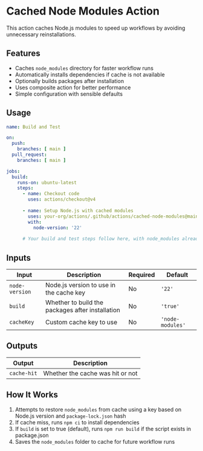 # Cached Node Modules Action

This action caches Node.js modules to speed up workflows by avoiding unnecessary reinstallations.

## Features

- Caches `node_modules` directory for faster workflow runs
- Automatically installs dependencies if cache is not available
- Optionally builds packages after installation
- Uses composite action for better performance
- Simple configuration with sensible defaults

## Usage

```yaml
name: Build and Test

on:
  push:
    branches: [ main ]
  pull_request:
    branches: [ main ]

jobs:
  build:
    runs-on: ubuntu-latest
    steps:
      - name: Checkout code
        uses: actions/checkout@v4
        
      - name: Setup Node.js with cached modules
        uses: your-org/actions/.github/actions/cached-node-modules@main
        with:
          node-version: '22'
          
      # Your build and test steps follow here, with node_modules already available
```

## Inputs

| Input          | Description                                      | Required | Default          |
| -------------- | ------------------------------------------------ | -------- | ---------------- |
| `node-version` | Node.js version to use in the cache key          | No       | `'22'`           |
| `build`        | Whether to build the packages after installation | No       | `'true'`         |
| `cacheKey`     | Custom cache key to use                          | No       | `'node-modules'` |

## Outputs

| Output      | Description                      |
| ----------- | -------------------------------- |
| `cache-hit` | Whether the cache was hit or not |

## How It Works

1. Attempts to restore `node_modules` from cache using a key based on Node.js version and `package-lock.json` hash
2. If cache miss, runs `npm ci` to install dependencies
3. If `build` is set to true (default), runs `npm run build` if the script exists in package.json
4. Saves the `node_modules` folder to cache for future workflow runs
